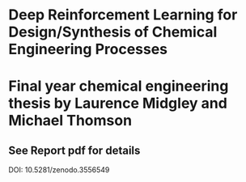 # Deep Reinforcement Learning for Design/Synthesis of Chemical Engineering Processes

# Final year chemical engineering thesis by Laurence Midgley and Michael Thomson

## See Report pdf for details

DOI: 10.5281/zenodo.3556549

